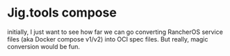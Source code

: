 
# Jig.tools compose

initially, I just want to see how far we can go converting RancherOS service files
(aka Docker compose v1/v2) into OCI spec files. But really, magic conversion would
be fun.
